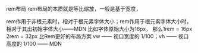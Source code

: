  rem布局
 rem布局的本质就是等比缩放，一般是基于宽度，

 rem作用于非根元素时，相对于根元素字体大小；rem作用于根元素字体大小时，相对于其出初始字体大小——MDN
    比如字体原始大小为16px， 那么1rem = 16px 2rem = 32px
 比Rem更好的布局方案
 vw —— 视口宽度的 1/100；vh —— 视口高度的 1/100 —— MDN